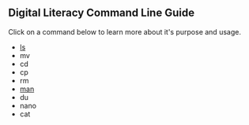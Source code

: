 ## Digital Literacy Command Line Guide

Click on a command below to learn more about it's purpose and usage.

* [ls](ls.md)
* mv
* cd
* cp
* rm
* [man](man.md)
* du
* nano
* cat
